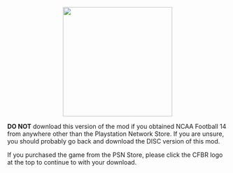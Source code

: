 <p align="center">
  <a href="https://github.com/cfbrevamped/CFBR-Easy-Installer/blob/master/PS3/digital.md"><img width="250" src="https://github.com/cfbrevamped/CFBR-Easy-Installer/blob/master/assets/images/CFBR.png"></a>
</p>

**DO NOT** download this version of the mod if you obtained NCAA Football 14 from anywhere other than the Playstation Network Store. If you are unsure, you should probably go back and download the DISC version of this mod.

If you purchased the game from the PSN Store, please click the CFBR logo at the top to continue to with your download.
